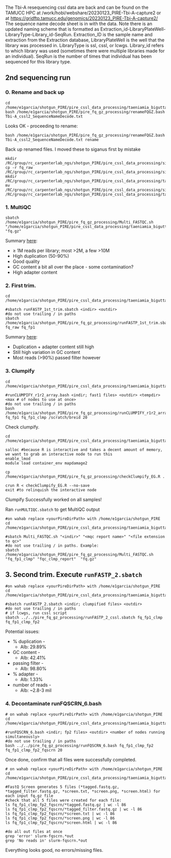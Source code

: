 The Tbi-A resequencing cssl data are back and can be found on the TAMUCC HPC at /work/hobi/webshare/20230123_PIRE-Tbi-A-capture2 or at https://gridftp.tamucc.edu/genomics/20230123_PIRE-Tbi-A-capture2/ The sequence name decode sheet is in with the data.
Note there is an updated naming scheme that is formatted as Extraction_id-LibraryPlateWell-LibraryType-Library_id-SeqRun. Extraction_ID is the sample name and extraction from the Extraction database, LibraryPlateWell is the well that the library was processed in. LibraryType is ssl, cssl, or lcwgs. Library_id refers to which library was used (sometimes there were multiple libraries made for an individual). SeqRun is the number of times that individual has been sequenced for this library type.

## 2nd sequencing run

### 0. Rename and back up

```
cd /home/e1garcia/shotgun_PIRE/pire_cssl_data_processing/taeniamia_biguttata/raw_fq_capture
bash /home/e1garcia/shotgun_PIRE/pire_fq_gz_processing/renameFQGZ.bash Tbi-A_cssl2_SequenceNameDecode.txt
```

Looks OK - proceeding to rename:

```
bash /home/e1garcia/shotgun_PIRE/pire_fq_gz_processing/renameFQGZ.bash Tbi-A_cssl2_SequenceNameDecode.txt rename
```

Back up renamed files. I moved these to siganus first by mistake

```
mkdir /RC/group/rc_carpenterlab_ngs/shotgun_PIRE/pire_cssl_data_processing/siganus_spinus/2nd_sequencing_run
cp -r fq_raw /RC/group/rc_carpenterlab_ngs/shotgun_PIRE/pire_cssl_data_processing/siganus_spinus/2nd_sequencing_run
mkdir /RC/group/rc_carpenterlab_ngs/shotgun_PIRE/pire_cssl_data_processing/taeniamia_biguttata/2nd_sequencing_run
mv /RC/group/rc_carpenterlab_ngs/shotgun_PIRE/pire_cssl_data_processing/siganus_spinus/2nd_sequencing_run/fq_raw /RC/group/rc_carpenterlab_ngs/shotgun_PIRE/pire_cssl_data_processing/taeniamia_biguttata/2nd_sequencing_run
```

### 1. MultiQC

```
sbatch /home/e1garcia/shotgun_PIRE/pire_fq_gz_processing/Multi_FASTQC.sh "/home/e1garcia/shotgun_PIRE/pire_cssl_data_processing/taeniamia_biguttata/2nd_sequencing_run/fq_raw" "fq.gz"
```

Summary [here](https://github.com/philippinespire/pire_cssl_data_processing/blob/main/taeniamia_biguttata/2nd_sequencing_run/fq_raw/fq.gz.html):
* ≥ 1M reads per library; most >2M, a few >10M
* High duplication (50-90%)
* Good quality
* GC content a bit all over the place - some contamination?
* High adapter content


### 2. First trim.

```
cd /home/e1garcia/shotgun_PIRE/pire_cssl_data_processing/taeniamia_biguttata/2nd_sequencing_run

#sbatch runFASTP_1st_trim.sbatch <indir> <outdir>
#do not use trailing / in paths
sbatch /home/e1garcia/shotgun_PIRE/pire_fq_gz_processing/runFASTP_1st_trim.sbatch fq_raw fq_fp1
```

Summary [here](https://github.com/philippinespire/pire_cssl_data_processing/blob/main/taeniamia_biguttata/2nd_sequencing_run/fq_fp1/1st_fastp_report.html):
* Duplication + adapter content still high
* Still high variation in GC content 
* Most reads (>90%) passed filter however

### 3. Clumpify

```
cd /home/e1garcia/shotgun_PIRE/pire_cssl_data_processing/taeniamia_biguttata/2nd_sequencing_run

#runCLUMPIFY_r1r2_array.bash <indir; fast1 files> <outdir> <tempdir> <max # of nodes to use at once>
#do not use trailing / in paths
bash /home/e1garcia/shotgun_PIRE/pire_fq_gz_processing/runCLUMPIFY_r1r2_array.bash fq_fp1 fq_fp1_clmp /scratch/breid 20
```

Check clumpify.

```
cd /home/e1garcia/shotgun_PIRE/pire_cssl_data_processing/taeniamia_biguttata/2nd_sequencing_run

salloc #because R is interactive and takes a decent amount of memory, we want to grab an interactive node to run this
enable_lmod
module load container_env mapdamage2

cp /home/e1garcia/shotgun_PIRE/pire_fq_gz_processing/checkClumpify_EG.R .

crun R < checkClumpify_EG.R --no-save
exit #to relinquish the interactive node
```

Clumpify Successfully worked on all samples!

Ran `runMULTIQC.sbatch` to get MultiQC output

```
#on wahab replace <yourPireDirPath> with /home/e1garcia/shotgun_PIRE
cd /home/e1garcia/shotgun_PIRE/pire_cssl_data_processing/taeniamia_biguttata/2nd_sequencing_run

#sbatch Multi_FASTQC.sh "<indir>" "<mqc report name>" "<file extension to qc>"
#do not use trailing / in paths. Example:
sbatch /home/e1garcia/shotgun_PIRE/pire_fq_gz_processing/Multi_FASTQC.sh "fq_fp1_clmp" "fqc_clmp_report"  "fq.gz"
```

## 3. Second trim. Execute `runFASTP_2.sbatch`

```
#on wahab replace <yourPireDirPath> with /home/e1garcia/shotgun_PIRE
cd /home/e1garcia/shotgun_PIRE/pire_cssl_data_processing/taeniamia_biguttata/2nd_sequencing_run

#sbatch runFASTP_2.sbatch <indir; clumpified files> <outdir>
#do not use trailing / in paths
# if lcwgs, run cssl script
sbatch ../../pire_fq_gz_processing/runFASTP_2_cssl.sbatch fq_fp1_clmp fq_fp1_clmp_fp2
```

Potential issues:
  * % duplication -
    * Alb: 29.89%
  * GC content -
    * Alb: 42.41%
  * passing filter -
    * Alb: 98.80%
  * % adapter -
    * Alb: 1.33%
  * number of reads -
    * Alb: ~2.8-3 mil

### 4. Decontaminate runFQSCRN_6.bash

```
# on wahab replace <yourPireDirPath> with /home/e1garcia/shotgun_PIRE
cd /home/e1garcia/shotgun_PIRE/pire_cssl_data_processing/taeniamia_biguttata/2nd_sequencing_run

#runFQSCRN_6.bash <indir; fp2 files> <outdir> <number of nodes running simultaneously>
#do not use trailing / in paths
bash ../../pire_fq_gz_processing/runFQSCRN_6.bash fq_fp1_clmp_fp2 fq_fp1_clmp_fp2_fqscrn 20
``` 
Once done, confirm that all files were successfully completed.
```
# on wahab replace <yourPireDirPath> with /home/e1garcia/shotgun_PIRE
cd /home/e1garcia/shotgun_PIRE/pire_cssl_data_processing/taeniamia_biguttata/2nd_sequencing_run

#FastQ Screen generates 5 files (*tagged.fastq.gz, *tagged_filter.fastq.gz, *screen.txt, *screen.png, *screen.html) for each input fq.gz file
#check that all 5 files were created for each file: 
ls fq_fp1_clmp_fp2_fqscrn/*tagged.fastq.gz | wc -l 86
ls fq_fp1_clmp_fp2_fqscrn/*tagged_filter.fastq.gz | wc -l 86
ls fq_fp1_clmp_fp2_fqscrn/*screen.txt | wc -l 86
ls fq_fp1_clmp_fp2_fqscrn/*screen.png | wc -l 86
ls fq_fp1_clmp_fp2_fqscrn/*screen.html | wc -l 86

#do all out files at once
grep 'error' slurm-fqscrn.*out
grep 'No reads in' slurm-fqscrn.*out
```
Everything looks good, no errors/missing files.
